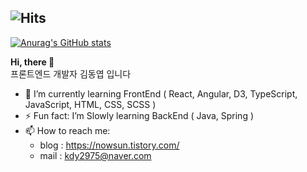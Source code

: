 ## ![Hits](https://hits.seeyoufarm.com/api/count/incr/badge.svg?url=https%3A%2F%2Fgithub.com%2FYoepee%2FYoepee&count_bg=%23D9DCFB&title_bg=%23000000&icon=&icon_color=%23D9DCFB&title=hits&edge_flat=false)

[![Anurag's GitHub stats](https://github-readme-stats.vercel.app/api?username=Yoepee&show_icons=true&bg_color=00000000)](https://github.com/Yoepee/github-readme-stats)

**Hi, there 👋** </br>
프론트엔드 개발자 김동엽 입니다

- 🌱 I’m currently learning FrontEnd ( React, Angular, D3, TypeScript, JavaScript, HTML, CSS, SCSS ) </br>
- ⚡ Fun fact: I’m Slowly learning BackEnd ( Java, Spring ) </br>
- 📫 How to reach me: </br>
  -  blog : https://nowsun.tistory.com/ </br>
  -  mail : kdy2975@naver.com

<!--
**Yoepee/Yoepee** is a ✨ _special_ ✨ repository because its `README.md` (this file) appears on your GitHub profile.

Here are some ideas to get you started:

- 🔭 I’m currently working on ...
- 🌱 I’m currently learning ...
- 👯 I’m looking to collaborate on ...
- 🤔 I’m looking for help with ...
- 💬 Ask me about ...
- 📫 How to reach me: ...
- 😄 Pronouns: ...
- ⚡ Fun fact: ...
-->

